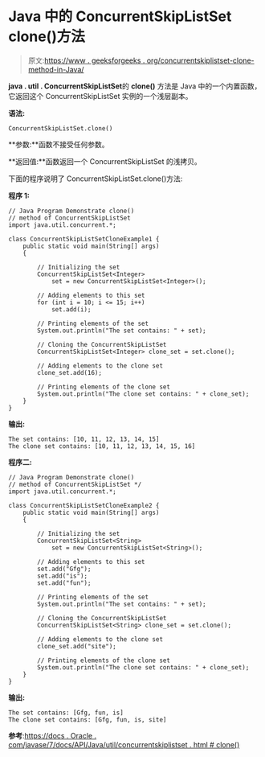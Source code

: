 # Java 中的 ConcurrentSkipListSet clone()方法

> 原文:[https://www . geeksforgeeks . org/concurrentskiplistset-clone-method-in-Java/](https://www.geeksforgeeks.org/concurrentskiplistset-clone-method-in-java/)

**java . util . ConcurrentSkipListSet**的 **clone()** 方法是 Java 中的一个内置函数，它返回这个 ConcurrentSkipListSet 实例的一个浅层副本。

**语法:**

```
ConcurrentSkipListSet.clone()
```

**参数:**函数不接受任何参数。

**返回值:**函数返回一个 ConcurrentSkipListSet 的浅拷贝。

下面的程序说明了 ConcurrentSkipListSet.clone()方法:

**程序 1:**

```
// Java Program Demonstrate clone()
// method of ConcurrentSkipListSet
import java.util.concurrent.*;

class ConcurrentSkipListSetCloneExample1 {
    public static void main(String[] args)
    {

        // Initializing the set
        ConcurrentSkipListSet<Integer>
            set = new ConcurrentSkipListSet<Integer>();

        // Adding elements to this set
        for (int i = 10; i <= 15; i++)
            set.add(i);

        // Printing elements of the set
        System.out.println("The set contains: " + set);

        // Cloning the ConcurrentSkipListSet
        ConcurrentSkipListSet<Integer> clone_set = set.clone();

        // Adding elements to the clone set
        clone_set.add(16);

        // Printing elements of the clone set
        System.out.println("The clone set contains: " + clone_set);
    }
}
```

**输出:**

```
The set contains: [10, 11, 12, 13, 14, 15]
The clone set contains: [10, 11, 12, 13, 14, 15, 16]

```

**程序二:**

```
// Java Program Demonstrate clone()
// method of ConcurrentSkipListSet */
import java.util.concurrent.*;

class ConcurrentSkipListSetCloneExample2 {
    public static void main(String[] args)
    {

        // Initializing the set
        ConcurrentSkipListSet<String>
            set = new ConcurrentSkipListSet<String>();

        // Adding elements to this set
        set.add("Gfg");
        set.add("is");
        set.add("fun");

        // Printing elements of the set
        System.out.println("The set contains: " + set);

        // Cloning the ConcurrentSkipListSet
        ConcurrentSkipListSet<String> clone_set = set.clone();

        // Adding elements to the clone set
        clone_set.add("site");

        // Printing elements of the clone set
        System.out.println("The clone set contains: " + clone_set);
    }
}
```

**输出:**

```
The set contains: [Gfg, fun, is]
The clone set contains: [Gfg, fun, is, site]

```

**参考**:[https://docs . Oracle . com/javase/7/docs/API/Java/util/concurrentskiplistset . html # clone()](https://docs.oracle.com/javase/7/docs/api/java/util/concurrent/ConcurrentSkipListSet.html#clone())